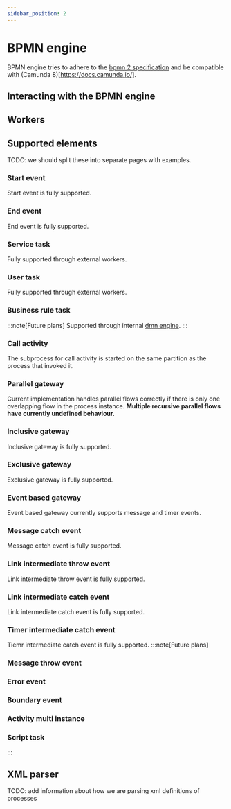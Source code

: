 ```yaml
---
sidebar_position: 2
---
```

# BPMN engine

BPMN engine tries to adhere to the [bpmn 2 specification](https://www.omg.org/spec/BPMN/2.0.2/PDF) and be compatible with (Camunda 8)[https://docs.camunda.io/].

## Interacting with the BPMN engine

## Workers

## Supported elements
TODO: we should split these into separate pages with examples.

### Start event
Start event is fully supported.
### End event
End event is fully supported.
### Service task
Fully supported through external workers.
### User task
Fully supported through external workers.
### Business rule task
:::note[Future plans]
Supported through internal [dmn engine](/reference/dmn-engine).
:::
### Call activity
The subprocess for call activity is started on the same partition as the process that invoked it.
### Parallel gateway
Current implementation handles parallel flows correctly if there is only one overlapping flow in the process instance. **Multiple recursive parallel flows have currently undefined behaviour.**
### Inclusive gateway
Inclusive gateway is fully supported.
### Exclusive gateway
Exclusive gateway is fully supported.
### Event based gateway
Event based gateway currently supports message and timer events.
### Message catch event
Message catch event is fully supported.
### Link intermediate throw event
Link intermediate throw event is fully supported.
### Link intermediate catch event
Link intermediate catch event is fully supported.
### Timer intermediate catch event
Tiemr intermediate catch event is fully supported.
:::note[Future plans]
### Message throw event
### Error event
### Boundary event
### Activity multi instance
### Script task
:::


## XML parser
TODO: add information about how we are parsing xml definitions of processes
